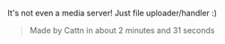 It's not even a media server! Just file uploader/handler :)

> Made by Cattn in about 2 minutes and 31 seconds